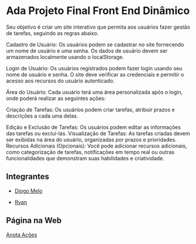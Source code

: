 # Ada Projeto Final Front End Dinâmico

Seu objetivo é criar um site interativo que permita aos usuários fazer gestão de tarefas, seguindo as regras abaixo.

Cadastro de Usuário: Os usuários podem se cadastrar no site fornecendo um nome de usuário e uma senha. Os dados de usuário devem ser armazenados localmente usando o localStorage.

Login de Usuário: Os usuários registrados podem fazer login usando seu nome de usuário e senha. O site deve verificar as credenciais e permitir o acesso aos recursos do usuário autenticado.

Área do Usuário: Cada usuário terá uma área personalizada após o login, onde poderá realizar as seguintes ações:

Criação de Tarefas: Os usuários podem criar tarefas, atribuir prazos e descrições a cada uma delas.

Edição e Exclusão de Tarefas: Os usuários podem editar as informações das tarefas ou excluí-las.
Visualização de Tarefas: As tarefas criadas devem ser exibidas na área do usuário, organizadas por prazos e prioridades.
Recursos Adicionais (Opcionais): Você pode adicionar recursos adicionais, como categorização de tarefas, notificações em tempo real ou outras funcionalidades que demonstram suas habilidades e criatividade.

## Integrantes

-   [Diogo Melo](https://github.com/Diogo0Melo/)

-   [Ryan](https://github.com/braiaGit)

## Página na Web

[Anota Ações](https://frontenddinamico-projetofinal.web.app/)
